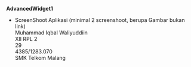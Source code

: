 <b>AdvancedWidget1</b>
* ScreenShoot Aplikasi (minimal 2 screenshoot, berupa Gambar bukan link)
<br>Muhammad Iqbal Waliyuddiin<br>XII RPL 2<br>29<br>4385/1283.070<br>SMK Telkom Malang
